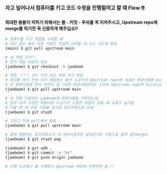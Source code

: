 ### 자고 일어나서 컴퓨터를 키고 코드 수정을 진행할려고 할 때 Flow ❗❗

#### 최대한 충돌이 피하기 위해서는 풀 - 커밋 - 푸쉬를 꼭 지켜주시고, Upstream repo에 merge를 하기전 꼭 신중하게 해주십쇼!!

```bash
# 컴퓨터를 키고 작업을 시작할 때
# 내가 없는 동안 다른 사람이 작업한 내역을 내 소스 코드에 받음
(main) $ git pull upstream main

# 내 작업 시작!!
# 먼저 작업 브런치 생성
(jaebeom) $ git checkout -b jaebeom

# 작업 ㄱㄱㄱ 코드 수정 또는 파일 추가 등등
# 푸쉬를 하기 전에 내가 작업하는 동안 누군가가 Upstream repo에 새로운 변경사항을 push했으면
# 또 변경사항을 먼저 받아야 함 (어떤 변경사항인지는 깃허브 Upstream repo의 history에 가서 확인하고)
(jaebeom) $ git pull upstream main 

# 내 작업 브랜치인 jaebeom에 변경사항을 가져오는데
# 만약 내가 수정한 파일이랑 누군가가 수정한 파일이 같을 때 오류가 날거임 
# 이럴 땐 내 수정 사항을 임시로 임시저장소로 보냄
(jaebeom) $ git stash

# 그리고 이제 pull해서 받음
(jaebeom) $ git pull upstream main

# 밑에 명령어는 임시저장소의 내 변경사항이랑 받아온거랑 자동으로 합쳐 줌(merge)
(jaebeom) $ git stash pop

(jaebeom) $ git add .
(jaebeom) $ git commit -m "hi"
(jaebeom) $ git push origin jaebeom

# 이제 비교해서 풀 리퀘하고 Upstream 레포에 반영하면 끝 !!

